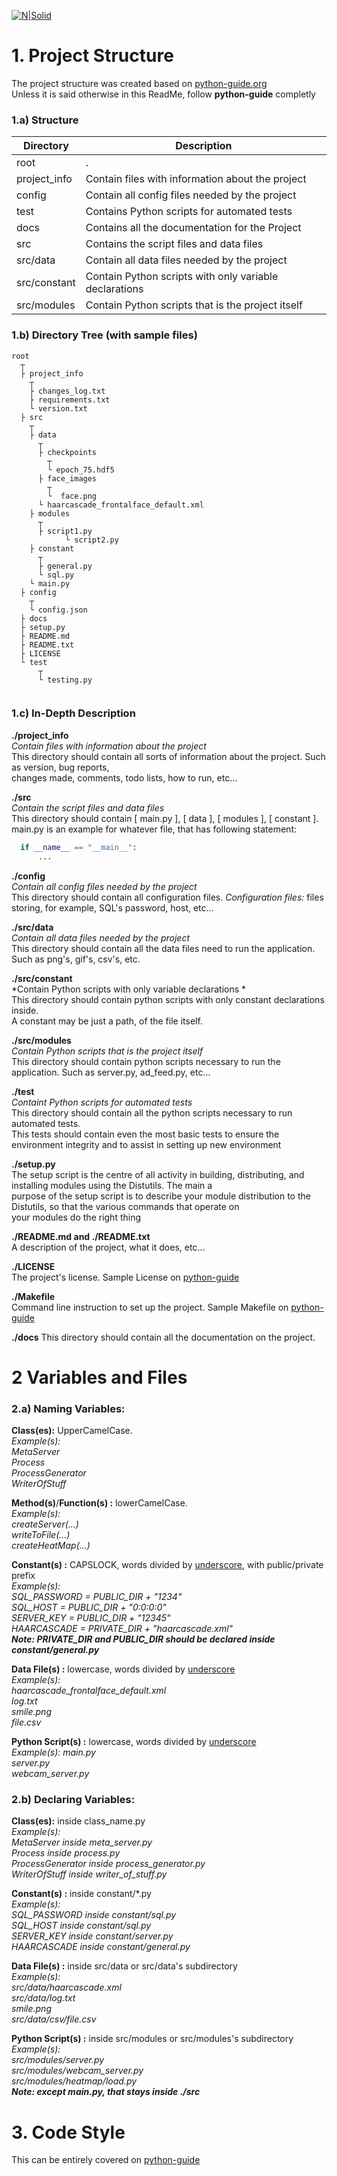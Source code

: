[![N|Solid](https://i.imgur.com/rUMbDaZ.png)](https://cyberlabs.com.br)  
  
  
# 1. Project Structure  
  
The project structure was created based on [python-guide.org](http://docs.python-guide.org/en/latest/writing/structure/)   
Unless it is said otherwise in this ReadMe, follow **python-guide** completly  
  
### 1.a) Structure  
Directory  | Description  
------------- | -------------  
root | .  
project_info  | Contain files with information about the project  
config | Contain all config files needed by the project  
test | Contains Python scripts for automated tests
docs | Contains all the documentation for the Project
src  | Contains the script files and data files  
src/data | Contain all data files needed by the project   
src/constant | Contain Python scripts with only variable declarations  
src/modules | Contain Python scripts that is the project itself  
  
### 1.b) Directory Tree  (with sample files)
```   
root  
  ┬    
  ├ project_info    
    ┬    
    ├ changes_log.txt  
    ├ requirements.txt  
    └ version.txt  
  ├ src    
    ┬   
    ├ data  
      ┬  
      ├ checkpoints  
        ┬  
        └ epoch_75.hdf5  
      ├ face_images  
        ┬  
        └  face.png  
      └ haarcascade_frontalface_default.xml  
    ├ modules  
      ┬  
      ├ script1.py  
            └ script2.py  
    ├ constant  
      ┬  
      ├ general.py  
      └ sql.py  
    └ main.py  
  ├ config    
    ┬    
    └ config.json  
  ├ docs  
  ├ setup.py  
  ├ README.md  
  ├ README.txt  
  ├ LICENSE  
  └ test   
      ┬    		
      └ testing.py  
  
```  
 
### 1.c) In-Depth Description
 
**./project_info**  
*Contain files with information about the project*  
This directory should contain all sorts of information about the project. Such as version, bug reports,  
changes made, comments, todo lists, how to run, etc...  
 
**./src**  
*Contain the script files and data files*  
This directory should contain [ main.py ], [ data ], [ modules ], [ constant ].  
main.py is an example for whatever file, that has following statement: 
```py
  if __name__ == "__main__":
      ...
``` 
 
**./config**  
*Contain all config files needed by the project*  
This directory should contain all configuration files.
*Configuration files:* files storing, for example, SQL's password, host, etc...
 
**./src/data**  
*Contain all data files needed by the project*  
This directory should contain all the data files need to run the application. Such as png's, gif's, csv's, etc.  
 
**./src/constant**  
*Contain Python scripts with only variable declarations *  
This directory should contain python scripts with only constant declarations inside.  
A constant may be just a path, of the file itself.  
 
**./src/modules**  
*Contain Python scripts that is the project itself*  
This directory should contain python scripts necessary to run the application. Such as server.py, ad_feed.py, etc...  
 
**./test**  
*Containt Python scripts for automated tests*  
This directory should contain all the python scripts necessary to run automated tests.  
This tests should contain even the most basic tests to ensure the environment integrity and to assist in setting up new environment
 
**./setup.py**  
The setup script is the centre of all activity in building, distributing, and installing modules using the Distutils. The main a   
purpose of the setup script is to describe your module distribution to the Distutils, so that the various commands that operate on  
your modules do the right thing  
 
**./README.md and ./README.txt**  
A description of the project, what it does, etc...
 
**./LICENSE**  
The project's license.
Sample License on [python-guide](http://docs.python-guide.org/en/latest/writing/structure/)
 
**./Makefile**  
Command line instruction to set up the project.
Sample Makefile on [python-guide](http://docs.python-guide.org/en/latest/writing/structure/)
 
**./docs**
This directory should contain all the documentation on the project.
 
# 2 Variables and Files  
   
### 2.a) Naming Variables:  
**Class(es):**  UpperCamelCase.  
*Example(s):  
MetaServer  
Process  
ProcessGenerator  
WriterOfStuff*  
   
**Method(s)**/**Function(s) :** lowerCamelCase.    
*Example(s):  
createServer(...)  
writeToFile(...)  
createHeatMap(...)*  
  
**Constant(s) :** CAPSLOCK, words divided by <u>underscore</u>, with public/private prefix  
<i>Example(s):  
SQL_PASSWORD = PUBLIC_DIR + "1234"  
SQL_HOST = PUBLIC_DIR + "0:0:0:0"  
SERVER_KEY = PUBLIC_DIR + "12345"  
HAARCASCADE = PRIVATE_DIR + "haarcascade.xml" </i>  
<i><b>Note: PRIVATE_DIR and PUBLIC_DIR should be declared inside constant/general.py </i></b>
  
**Data File(s) :** lowercase, words divided by <u>underscore</u>   
<i>Example(s):  
haarcascade_frontalface_default.xml  
log.txt  
smile.png  
file.csv</i>  
  
**Python Script(s) :** lowercase, words divided by <u>underscore</u>    
*Example(s): 
  main.py  
  server.py  
  webcam_server.py*  
  
### 2.b) Declaring Variables:  
  
**Class(es):**  inside class_name.py  
*Example(s):  
MetaServer inside meta_server.py  
Process inside process.py  
ProcessGenerator inside process_generator.py  
WriterOfStuff inside writer_of_stuff.py*  
  
**Constant(s) :** inside constant/*.py  
*Example(s):  
SQL_PASSWORD inside constant/sql.py  
SQL_HOST inside constant/sql.py  
SERVER_KEY inside constant/server.py  
HAARCASCADE inside constant/general.py*  
  
**Data File(s) :** inside src/data or src/data's subdirectory  
*Example(s):  
src/data/haarcascade.xml  
src/data/log.txt  
smile.png  
src/data/csv/file.csv*  
  
**Python Script(s) :** inside src/modules or src/modules's subdirectory  
*Example(s):  
src/modules/server.py  
src/modules/webcam_server.py  
src/modules/heatmap/load.py*  
<i><b>Note: except main.py, that stays inside ./src</i></b>  

# 3. Code Style
This can be entirely covered on [python-guide](http://docs.python-guide.org/en/latest/writing/style/) 
